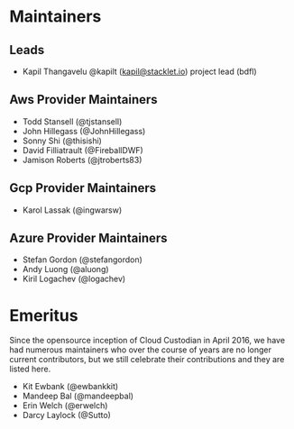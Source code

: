 # Maintainers

## Leads

- Kapil Thangavelu @kapilt (kapil@stacklet.io)
  project lead (bdfl)

## Aws Provider Maintainers

- Todd Stansell (@tjstansell)
- John Hillegass (@JohnHillegass)
- Sonny Shi (@thisishi)
- David Filliatrault (@FireballDWF)
- Jamison Roberts (@jtroberts83)

## Gcp Provider Maintainers

- Karol Lassak (@ingwarsw)

## Azure Provider Maintainers

- Stefan Gordon (@stefangordon)
- Andy Luong (@aluong)
- Kiril Logachev (@logachev)

# Emeritus

Since the opensource inception of Cloud Custodian in April 2016, 
we have had numerous maintainers who over the course of years 
are no longer current contributors, but we still celebrate their
contributions and they are listed here.

- Kit Ewbank (@ewbankkit)
- Mandeep Bal (@mandeepbal)
- Erin Welch (@erwelch)
- Darcy Laylock (@Sutto)


